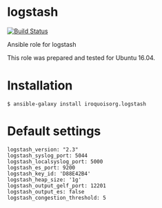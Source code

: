 # logstash

[![Build Status](https://travis-ci.com/iroquoisorg/ansible-role-logstash.svg?branch=master)](https://travis-ci.com/iroquoisorg/ansible-role-memcached)

Ansible role for logstash

This role was prepared and tested for Ubuntu 16.04.

# Installation

`$ ansible-galaxy install iroquoisorg.logstash`

# Default settings

```
logstash_version: "2.3"
logstash_syslog_port: 5044
logstash_localsyslog_port: 5000
logstash_es_port: 9200
logstash_key_id: 'D88E42B4'
logstash_heap_size: '1g'
logstash_output_gelf_port: 12201
logstash_output_es: false
logstash_congestion_threshold: 5

```
